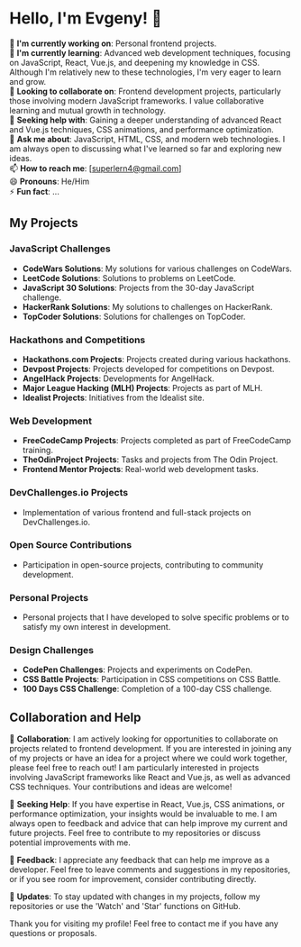 # Hello, I'm Evgeny! 👋

🔭 **I'm currently working on**: Personal frontend projects.  
🌱 **I'm currently learning**: Advanced web development techniques, focusing on JavaScript, React, Vue.js, and deepening my knowledge in CSS. Although I'm relatively new to these technologies, I'm very eager to learn and grow.  
👯 **Looking to collaborate on**: Frontend development projects, particularly those involving modern JavaScript frameworks. I value collaborative learning and mutual growth in technology.  
🤔 **Seeking help with**: Gaining a deeper understanding of advanced React and Vue.js techniques, CSS animations, and performance optimization.  
💬 **Ask me about**: JavaScript, HTML, CSS, and modern web technologies. I am always open to discussing what I've learned so far and exploring new ideas.  
📫 **How to reach me**: [superlern4@gmail.com]  
😄 **Pronouns**: He/Him  
⚡ **Fun fact**: ...

## My Projects

### JavaScript Challenges
- **CodeWars Solutions**: My solutions for various challenges on CodeWars.
- **LeetCode Solutions**: Solutions to problems on LeetCode.
- **JavaScript 30 Solutions**: Projects from the 30-day JavaScript challenge.
- **HackerRank Solutions**: My solutions to challenges on HackerRank.
- **TopCoder Solutions**: Solutions for challenges on TopCoder.

### Hackathons and Competitions
- **Hackathons.com Projects**: Projects created during various hackathons.
- **Devpost Projects**: Projects developed for competitions on Devpost.
- **AngelHack Projects**: Developments for AngelHack.
- **Major League Hacking (MLH) Projects**: Projects as part of MLH.
- **Idealist Projects**: Initiatives from the Idealist site.

### Web Development
- **FreeCodeCamp Projects**: Projects completed as part of FreeCodeCamp training.
- **TheOdinProject Projects**: Tasks and projects from The Odin Project.
- **Frontend Mentor Projects**: Real-world web development tasks.

### DevChallenges.io Projects
- Implementation of various frontend and full-stack projects on DevChallenges.io.

### Open Source Contributions
- Participation in open-source projects, contributing to community development.

### Personal Projects
- Personal projects that I have developed to solve specific problems or to satisfy my own interest in development.

### Design Challenges
- **CodePen Challenges**: Projects and experiments on CodePen.
- **CSS Battle Projects**: Participation in CSS competitions on CSS Battle.
- **100 Days CSS Challenge**: Completion of a 100-day CSS challenge.

## Collaboration and Help

👯 **Collaboration**: I am actively looking for opportunities to collaborate on projects related to frontend development. If you are interested in joining any of my projects or have an idea for a project where we could work together, please feel free to reach out! I am particularly interested in projects involving JavaScript frameworks like React and Vue.js, as well as advanced CSS techniques. Your contributions and ideas are welcome!

🤔 **Seeking Help**: If you have expertise in React, Vue.js, CSS animations, or performance optimization, your insights would be invaluable to me. I am always open to feedback and advice that can help improve my current and future projects. Feel free to contribute to my repositories or discuss potential improvements with me.

💬 **Feedback**: I appreciate any feedback that can help me improve as a developer. Feel free to leave comments and suggestions in my repositories, or if you see room for improvement, consider contributing directly.

🔔 **Updates**: To stay updated with changes in my projects, follow my repositories or use the 'Watch' and 'Star' functions on GitHub.

Thank you for visiting my profile! Feel free to contact me if you have any questions or proposals.
